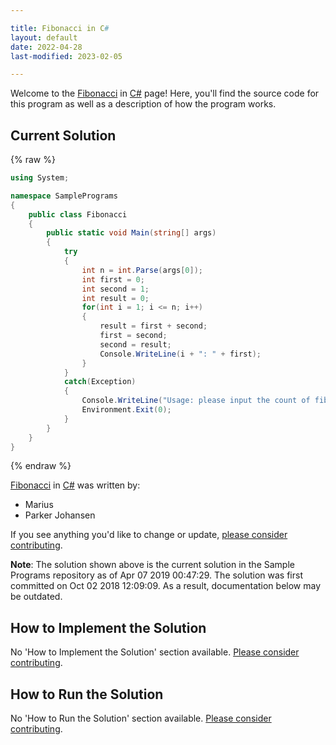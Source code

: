 ```yaml
---

title: Fibonacci in C#
layout: default
date: 2022-04-28
last-modified: 2023-02-05

---
```


Welcome to the [Fibonacci](https://sampleprograms.io/projects/fibonacci) in [C#](https://sampleprograms.io/languages/c-sharp) page! Here, you'll find the source code for this program as well as a description of how the program works.

## Current Solution

{% raw %}

```c#
using System;

namespace SamplePrograms
{
    public class Fibonacci
    {
        public static void Main(string[] args)
        {
            try
            {
                int n = int.Parse(args[0]);
                int first = 0;
                int second = 1;
                int result = 0;
                for(int i = 1; i <= n; i++)
                {
                    result = first + second;
                    first = second;
                    second = result;
                    Console.WriteLine(i + ": " + first);
                }
            }
            catch(Exception)
            {
                Console.WriteLine("Usage: please input the count of fibonacci numbers to output");
                Environment.Exit(0);
            }
        }
    }
}
```

{% endraw %}

[Fibonacci](https://sampleprograms.io/projects/fibonacci) in [C#](https://sampleprograms.io/languages/c-sharp) was written by:

- Marius
- Parker Johansen

If you see anything you'd like to change or update, [please consider contributing](https://github.com/TheRenegadeCoder/sample-programs).

**Note**: The solution shown above is the current solution in the Sample Programs repository as of Apr 07 2019 00:47:29. The solution was first committed on Oct 02 2018 12:09:09. As a result, documentation below may be outdated.

## How to Implement the Solution

No 'How to Implement the Solution' section available. [Please consider contributing](https://github.com/TheRenegadeCoder/sample-programs-website).

## How to Run the Solution

No 'How to Run the Solution' section available. [Please consider contributing](https://github.com/TheRenegadeCoder/sample-programs-website).